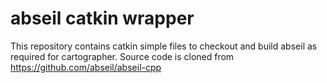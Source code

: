 abseil catkin wrapper
=====

This repository contains catkin simple files to checkout and build abseil as required for cartographer.
Source code is cloned from https://github.com/abseil/abseil-cpp
